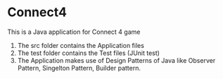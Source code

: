 # Connect4


This is a Java application for Connect 4 game

1. The src folder contains the Application files 
2. The test folder contains the Test files (JUnit test)
3. The Application makes use of Design Patterns of Java like Observer Pattern, Singelton Pattern, Builder pattern.
